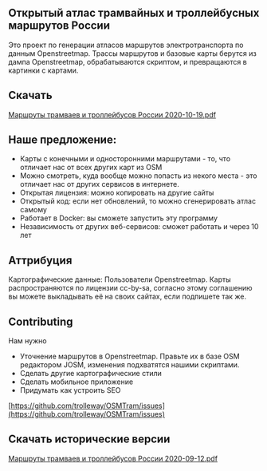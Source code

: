## Открытый атлас трамвайных и троллейбусных маршрутов России

Это проект по генерации атласов маршрутов электротранспорта по данным Openstreetmap. Трассы маршрутов и базовые карты берутся из дампа Openstreetmap, обрабатываются скриптом, и превращаются в картинки с картами.

## Скачать

[Маршруты трамваев и троллейбусов России 2020-10-19.pdf](https://yadi.sk/i/5diwkWQVTjvNpw)


## Наше предложение: 
- Карты с конечными и односторонними маршрутами - то, что отличает нас от всех других карт из OSM
- Можно смотреть, куда вообще можно попасть из некого места - это отличает нас от других сервисов в интернете.
- Открытая лицензия: можно копировать на другие сайты
- Открытый код: если нет обновлений, то можно сгенерировать атлас самому
- Работает в Docker: вы сможете запустить эту программу
- Независимость от других веб-сервисов: сможет работать и через 10 лет

## Аттрибуция

Картографические данные: Пользователи Openstreetmap. Карты распространяются по лицензии cc-by-sa, согласно этому соглашению вы можете выкладывать её на своих сайтах, если подпишете так же.

## Contributing

Нам нужно

- Уточнение маршрутов в Openstreetmap. Правьте их в базе OSM редактором JOSM, изменения подхватятся нашими скриптами.
- Сделать другие картографические стили
- Сделать мобильное приложение
- Придумать как устроить SEO

[https://github.com/trolleway/OSMTram/issues](https://github.com/trolleway/OSMTram/issues)

## Скачать исторические версии

[Маршруты трамваев и троллейбусов России 2020-09-12.pdf](https://yadi.sk/d/1upcL0zmqr6_8Q)

